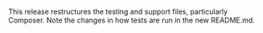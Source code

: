 This release restructures the testing and support files, particularly Composer. Note the changes in how tests are run in the new README.md.
